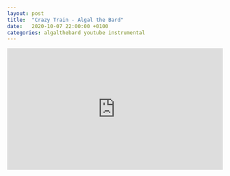 ```yaml
---
layout: post
title:  "Crazy Train - Algal the Bard"
date:   2020-10-07 22:00:00 +0100
categories: algalthebard youtube instrumental
---
```

<style>.embed-container { position: relative; padding-bottom: 56.25%; height: 0; overflow: hidden; max-width: 100%; } .embed-container iframe, .embed-container object, .embed-container embed { position: absolute; top: 0; left: 0; width: 100%; height: 100%; }</style><div class='embed-container'><iframe src='https://www.youtube.com/embed/oDf6t9Vec-U' frameborder='0' allowfullscreen></iframe></div>
